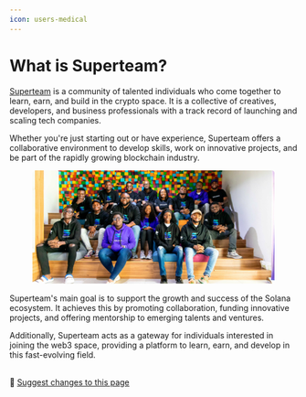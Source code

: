 ```yaml
---
icon: users-medical
---
```


# What is Superteam?

[Superteam](https://x.com/SuperteamNG) is a community of talented individuals who come together to learn, earn, and build in the crypto space. It is a collective of creatives, developers, and business professionals with a track record of launching and scaling tech companies.&#x20;

Whether you're just starting out or have experience, Superteam offers a collaborative environment to develop skills, work on innovative projects, and be part of the rapidly growing blockchain industry.

<figure><img src="../.gitbook/assets/superteam.svg" alt=""><figcaption></figcaption></figure>

Superteam's main goal is to support the growth and success of the Solana ecosystem. It achieves this by promoting collaboration, funding innovative projects, and offering mentorship to emerging talents and ventures.

Additionally, Superteam acts as a gateway for individuals interested in joining the web3 space, providing a platform to learn, earn, and develop in this fast-evolving field.



\
:link: [Suggest changes to this page](what-is-superteam.md)
